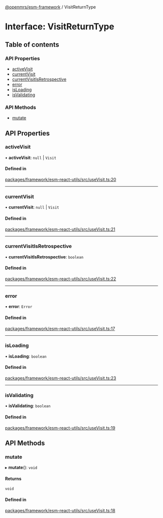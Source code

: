 [@openmrs/esm-framework](../API.md) / VisitReturnType

# Interface: VisitReturnType

## Table of contents

### API Properties

- [activeVisit](VisitReturnType.md#activevisit)
- [currentVisit](VisitReturnType.md#currentvisit)
- [currentVisitIsRetrospective](VisitReturnType.md#currentvisitisretrospective)
- [error](VisitReturnType.md#error)
- [isLoading](VisitReturnType.md#isloading)
- [isValidating](VisitReturnType.md#isvalidating)

### API Methods

- [mutate](VisitReturnType.md#mutate)

## API Properties

### activeVisit

• **activeVisit**: ``null`` \| `Visit`

#### Defined in

[packages/framework/esm-react-utils/src/useVisit.ts:20](https://github.com/openmrs/openmrs-esm-core/blob/main/packages/framework/esm-react-utils/src/useVisit.ts#L20)

___

### currentVisit

• **currentVisit**: ``null`` \| `Visit`

#### Defined in

[packages/framework/esm-react-utils/src/useVisit.ts:21](https://github.com/openmrs/openmrs-esm-core/blob/main/packages/framework/esm-react-utils/src/useVisit.ts#L21)

___

### currentVisitIsRetrospective

• **currentVisitIsRetrospective**: `boolean`

#### Defined in

[packages/framework/esm-react-utils/src/useVisit.ts:22](https://github.com/openmrs/openmrs-esm-core/blob/main/packages/framework/esm-react-utils/src/useVisit.ts#L22)

___

### error

• **error**: `Error`

#### Defined in

[packages/framework/esm-react-utils/src/useVisit.ts:17](https://github.com/openmrs/openmrs-esm-core/blob/main/packages/framework/esm-react-utils/src/useVisit.ts#L17)

___

### isLoading

• **isLoading**: `boolean`

#### Defined in

[packages/framework/esm-react-utils/src/useVisit.ts:23](https://github.com/openmrs/openmrs-esm-core/blob/main/packages/framework/esm-react-utils/src/useVisit.ts#L23)

___

### isValidating

• **isValidating**: `boolean`

#### Defined in

[packages/framework/esm-react-utils/src/useVisit.ts:19](https://github.com/openmrs/openmrs-esm-core/blob/main/packages/framework/esm-react-utils/src/useVisit.ts#L19)

## API Methods

### mutate

▸ **mutate**(): `void`

#### Returns

`void`

#### Defined in

[packages/framework/esm-react-utils/src/useVisit.ts:18](https://github.com/openmrs/openmrs-esm-core/blob/main/packages/framework/esm-react-utils/src/useVisit.ts#L18)
